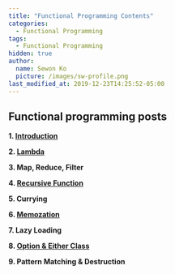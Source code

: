 ```yaml
---
title: "Functional Programming Contents"
categories:
  - Functional Programming
tags:
  - Functional Programming
hidden: true
author:
  name: Sewon Ko
  picture: /images/sw-profile.png
last_modified_at: 2019-12-23T14:25:52-05:00
---
```


## Functional programming posts

**1. [Introduction](https://dream365.github.io/functional%20programming/fp-introduction/)**  

**2. [Lambda](https://dream365.github.io/functional%20programming/fp-lambda/)**  

**3. Map, Reduce, Filter**  

**4. [Recursive Function](https://dream365.github.io/functional%20programming/fp-recursive-function/)**  

**5. Currying**  

**6. [Memozation](https://dream365.github.io/functional%20programming/fp-memoization/)**  

**7. Lazy Loading**  

**8. [Option & Either Class](https://dream365.github.io/functional%20programming/fp-option-either/)**  

**9. Pattern Matching & Destruction**  

